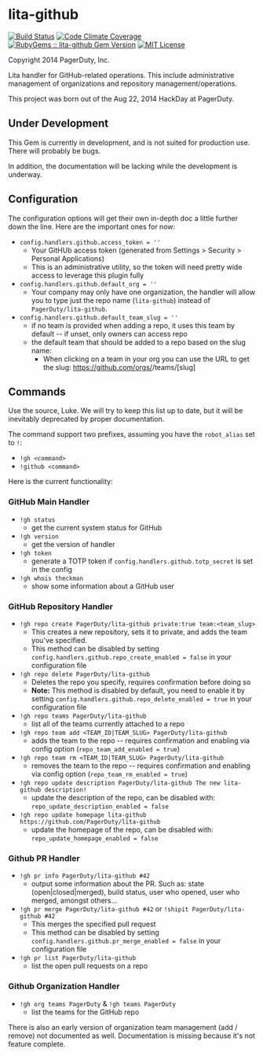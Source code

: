 lita-github
===========
[![Build Status](https://img.shields.io/travis/PagerDuty/lita-github/master.svg)](https://travis-ci.org/PagerDuty/lita-github)
[![Code Climate Coverage](http://img.shields.io/codeclimate/coverage/github/PagerDuty/lita-github.svg)](https://codeclimate.com/github/PagerDuty/lita-github)
[![RubyGems :: lita-github Gem Version](http://img.shields.io/gem/v/lita-github.svg)](https://rubygems.org/gems/lita-github)
[![MIT License](https://img.shields.io/badge/license-Apache%202.0-brightgreen.svg)](https://tldrlegal.com/license/apache-license-2.0-(apache-2.0))

Copyright 2014 PagerDuty, Inc.

Lita handler for GitHub-related operations. This include administrative management of organizations and repository management/operations.

This project was born out of the Aug 22, 2014 HackDay at PagerDuty.

Under Development
-----------------
This Gem is currently in development, and is not suited for production use. There will probably be bugs.

In addition, the documentation will be lacking while the development is underway.

Configuration
-------------
The configuration options will get their own in-depth doc a little further down the line. Here are the important ones for now:

* `config.handlers.github.access_token = ''`
  * Your GitHUb access token (generated from Settings > Security > Personal Applications)
  * This is an administrative utility, so the token will need pretty wide access to leverage this plugin fully
* `config.handlers.github.default_org = ''`
  * Your company may only have one organization, the handler will allow you to type just the repo name (`lita-github`) instead of `PagerDuty/lita-github`.
* `config.handlers.github.default_team_slug = ''`
  * if no team is provided when adding a repo, it uses this team by default -- if unset, only owners can access repo
  * the default team that should be added to a repo based on the slug name:
    * When clicking on a team in your org you can use the URL to get the slug: https://github.com/orgs/<ORG>/teams/[slug]

Commands
--------
Use the source, Luke. We will try to keep this list up to date, but it will be inevitably deprecated by proper documentation.

The command support two prefixes, assuming you have the `robot_alias` set to `!`:
* `!gh <command>`
* `!github <command>`

Here is the current functionality:

### GitHub Main Handler

* `!gh status`
  * get the current system status for GitHub
* `!gh version`
  * get the version of handler
* `!gh token`
  * generate a TOTP token if `config.handlers.github.totp_secret` is set in the config
* `!gh whois theckman`
  * show some information about a GitHub user

### GitHub Repository Handler
* `!gh repo create PagerDuty/lita-github private:true team:<team_slug>`
  * This creates a new repository, sets it to private, and adds the team you've specified.
  * This method can be disabled by setting `config.handlers.github.repo_create_enabled = false` in your configuration file
* `!gh repo delete PagerDuty/lita-github`
  * Deletes the repo you specify, requires confirmation before doing so
  * **Note:** This method is disabled by default, you need to enable it by setting `config.handlers.github.repo_delete_enabled = true` in your configuration file
* `!gh repo teams PagerDuty/lita-github`
  * list all of the teams currently attached to a repo
* `!gh repo team add <TEAM_ID|TEAM_SLUG> PagerDuty/lita-github`
  * adds the team to the repo -- requires confirmation and enabling via config option (`repo_team_add_enabled = true`)
* `!gh repo team rm <TEAM_ID|TEAM_SLUG> PagerDuty/lita-github`
  * removes the team to the repo -- requires confirmation and enabling via config option (`repo_team_rm_enabled = true`)
* `!gh repo update description PagerDuty/lita-github The new lita-github description!`
  * update the description of the repo, can be disabled with: `repo_update_description_enabled = false`
* `!gh repo update homepage lita-github https://github.com/PagerDuty/lita-github`
  * update the homepage of the repo, can be disabled with: `repo_update_homepage_enabled = false`

### Github PR Handler
* `!gh pr info PagerDuty/lita-github #42`
  * output some information about the PR. Such as: state (open|closed|merged), build status, user who opened, user who merged, amongst others...
* `!gh pr merge PagerDuty/lita-github #42` or `!shipit PagerDuty/lita-github #42`
  * This merges the specified pull request
  * This method can be disabled by setting `config.handlers.github.pr_merge_enabled = false` in your configuration file
* `!gh pr list PagerDuty/lita-github`
  * list the open pull requests on a repo

### Github Organization Handler
* `!gh org teams PagerDuty` & `!gh teams PagerDuty`
  * list the teams for the GitHub repo

There is also an early version of organization team management (add / remove) not documented as well. Documentation is missing because it's not feature complete.
